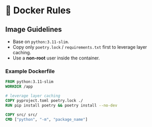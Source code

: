 # 🐳 Docker Rules

## Image Guidelines

* Base on `python:3.11-slim`.
* Copy only `poetry.lock` / `requirements.txt` first to leverage layer caching.
* Use a **non‑root** user inside the container.

### Example Dockerfile

```dockerfile
FROM python:3.11-slim
WORKDIR /app

# leverage layer caching
COPY pyproject.toml poetry.lock ./
RUN pip install poetry && poetry install --no-dev

COPY src/ src/
CMD ["python", "-m", "package_name"]
```
